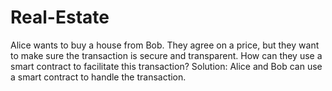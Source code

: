 # Real-Estate
Alice wants to buy a house from Bob. They agree on a price, but they want to make sure the transaction is secure and transparent. How can they use a smart contract to facilitate this transaction?  Solution: Alice and Bob can use a smart contract to handle the transaction.  
